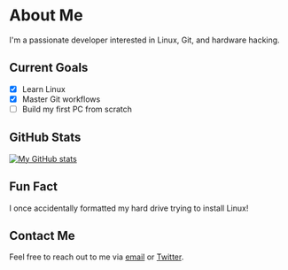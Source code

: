 # About Me

I'm a passionate developer interested in Linux, Git, and hardware hacking.

## Current Goals

- [x] Learn Linux
- [x] Master Git workflows
- [ ] Build my first PC from scratch

## GitHub Stats

[![My GitHub stats](https://github-readme-stats.vercel.app/api?username=1to5pc&show_icons=true&bg_color=122,8164fe,39e8cc&title_color=0071da&icon_color=000000)](https://github.com/anuraghazra/github-readme-stats)   

## Fun Fact

I once accidentally formatted my hard drive trying to install Linux!

## Contact Me

Feel free to reach out to me via [email](mailto:example@example.com) or [Twitter](https://twitter.com/example).
